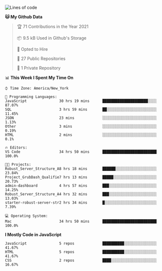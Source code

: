 <!--START_SECTION:waka-->
![Lines of code](https://img.shields.io/badge/From%20Hello%20World%20I%27ve%20Written-54676%20lines%20of%20code-blue)

**🐱 My Github Data** 

> 🏆 71 Contributions in the Year 2021
 > 
> 📦 9.5 kB Used in Github's Storage 
 > 
> 💼 Opted to Hire
 > 
> 📜 27 Public Repositories 
 > 
> 🔑 1 Private Repository 
 > 
📊 **This Week I Spent My Time On** 

```text
⌚︎ Time Zone: America/New_York

💬 Programming Languages: 
JavaScript               30 hrs 19 mins      █████████████████████░░░░   87.07% 
SQL                      3 hrs 59 mins       ██░░░░░░░░░░░░░░░░░░░░░░░   11.45% 
JSON                     23 mins             ░░░░░░░░░░░░░░░░░░░░░░░░░   1.13% 
Other                    3 mins              ░░░░░░░░░░░░░░░░░░░░░░░░░   0.19% 
HTML                     2 mins              ░░░░░░░░░░░░░░░░░░░░░░░░░   0.1%

🔥 Editors: 
VS Code                  34 hrs 50 mins      █████████████████████████   100.0%

🐱‍💻 Projects: 
Robust_Server_Structure_A8 hrs 18 mins       ██████░░░░░░░░░░░░░░░░░░░   23.84% 
Project_GrubDash_Qualifie7 hrs 13 mins       █████░░░░░░░░░░░░░░░░░░░░   20.73% 
admin-dashboard          4 hrs 57 mins       ███░░░░░░░░░░░░░░░░░░░░░░   14.25% 
Robust_Server_Structure_A4 hrs 32 mins       ███░░░░░░░░░░░░░░░░░░░░░░   13.03% 
starter-robust-server-str2 hrs 34 mins       █░░░░░░░░░░░░░░░░░░░░░░░░   7.39%

💻 Operating System: 
Mac                      34 hrs 50 mins      █████████████████████████   100.0%

```

**I Mostly Code in JavaScript** 

```text
JavaScript               5 repos             ██████████░░░░░░░░░░░░░░░   41.67% 
HTML                     5 repos             ██████████░░░░░░░░░░░░░░░   41.67% 
CSS                      2 repos             ████░░░░░░░░░░░░░░░░░░░░░   16.67%

```



<!--END_SECTION:waka-->
